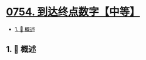 # [0754. 到达终点数字【中等】](https://github.com/Tdahuyou/TNotes.leetcode/tree/main/notes/0754.%20%E5%88%B0%E8%BE%BE%E7%BB%88%E7%82%B9%E6%95%B0%E5%AD%97%E3%80%90%E4%B8%AD%E7%AD%89%E3%80%91)

<!-- region:toc -->

- [1. 📝 概述](#1--概述)

<!-- endregion:toc -->

## 1. 📝 概述
